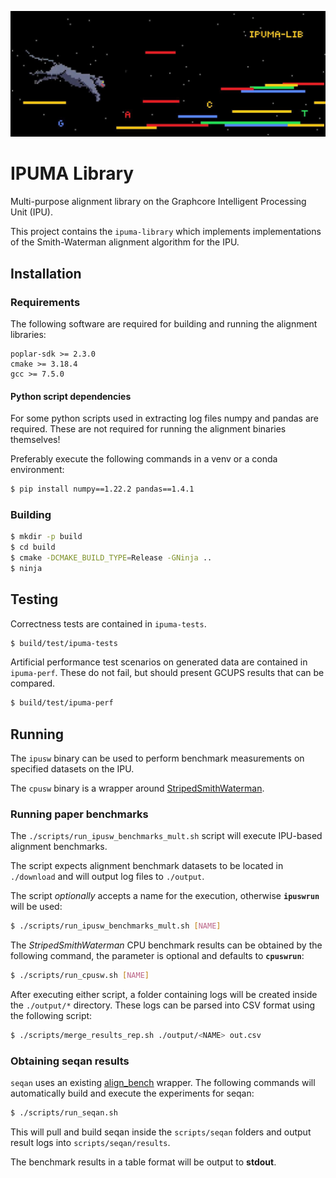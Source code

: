 ![IPUMA Library](docs/img/banner.jpg)
# IPUMA Library


Multi-purpose alignment library on the Graphcore Intelligent Processing Unit
(IPU).

This project contains the `ipuma-library` which implements implementations of
the Smith-Waterman alignment algorithm for the IPU.

## Installation

### Requirements

The following software are required for building and running the alignment
libraries:

```text
poplar-sdk >= 2.3.0
cmake >= 3.18.4
gcc >= 7.5.0
```

#### Python script dependencies

For some python scripts used in extracting log files numpy and pandas are
required. These are not required for running the alignment binaries themselves!

Preferably execute the following commands in a venv or a conda environment:

```bash
$ pip install numpy==1.22.2 pandas==1.4.1
```

### Building

```bash
$ mkdir -p build
$ cd build
$ cmake -DCMAKE_BUILD_TYPE=Release -GNinja ..
$ ninja
```

## Testing

Correctness tests are contained in `ipuma-tests`.

```bash
$ build/test/ipuma-tests
```

Artificial performance test scenarios on generated data are contained in
`ipuma-perf`. These do not fail, but should present GCUPS results that can be
compared.

```bash
$ build/test/ipuma-perf
```

## Running

The `ipusw` binary can be used to perform benchmark measurements on specified
datasets on the IPU.

The `cpusw` binary is a wrapper around
[StripedSmithWaterman](https://github.com/mengyao/Complete-Striped-Smith-Waterman-Library).

### Running paper benchmarks

The `./scripts/run_ipusw_benchmarks_mult.sh` script will execute IPU-based
alignment benchmarks.

The script expects alignment benchmark datasets to be located in `./download`
and will output log files to `./output`.

The script *optionally* accepts a name for the execution, otherwise
**`ipuswrun`** will be used:

```bash
$ ./scripts/run_ipusw_benchmarks_mult.sh [NAME]
```

The *StripedSmithWaterman* CPU benchmark results can be obtained by the
following command, the parameter is optional and defaults to **`cpuswrun`**:

```bash
$ ./scripts/run_cpusw.sh [NAME]
```

After executing either script, a folder containing logs will be created inside
the `./output/*` directory. These logs can be parsed into CSV format using the
following script:

```bash
$ ./scripts/merge_results_rep.sh ./output/<NAME> out.csv
```

### Obtaining seqan results

`seqan` uses an existing [align_bench](https://github.com/rrahn/align_bench)
wrapper. The following commands will automatically build and execute the
experiments for seqan:

```bash
$ ./scripts/run_seqan.sh
```

This will pull and build seqan inside the `scripts/seqan` folders and output
result logs into `scripts/seqan/results`.

The benchmark results in a table format will be output to **stdout**.
